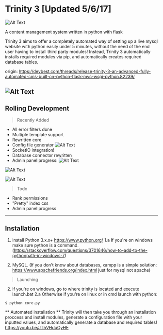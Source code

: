 
Trinity 3 [Updated 5/6/17]
===================
![Alt Text](http://i.imgur.com/k8I15Gh.png)

A content management system written in python with flask 


Trinity 3 aims to offer a completely automated way of setting up a live mysql website with python easily under 5 minutes, without the need of the end user having to install third party modules! Instead, Trinity 3 automatically installs required modules via pip, and automatically creates required database tables.

origin:
https://devbest.com/threads/release-trinity-3-an-advanced-fully-automated-cms-built-on-python-flask-mvc-wsgi-python.82239/

![Alt Text](http://image.prntscr.com/image/8c36a0e9d5eb4c3aa23806032e39f341.png)
----------

## Rolling Development
> Recently Added
- All error filters done
- Multiple template support
- Rewritten core
- Config file generator
![Alt Text](http://image.prntscr.com/image/019c80da5c47430d957787dcfeb3fc01.png)
- SocketIO integration!
- Database connector rewritten
- Admin panel progress:
![Alt Text](http://image.prntscr.com/image/e6951df674ed496b827154942bc91f08.png)

![Alt Text](http://image.prntscr.com/image/52f4fd5e66e74fcaad8fe50ca54ae043.png)

![Alt Text](http://image.prntscr.com/image/4ae0d358e96f4048a117dd73f58c4588.png)

> Todo
- Rank permissions
- "Pretty" index css
- Admin panel progress

----------


## Installation

1. Install Python 3.x.x+ https://www.python.org/
1.a If you're on windows make sure python is a command. (https://stackoverflow.com/questions/3701646/how-to-add-to-the-pythonpath-in-windows-7)

2. MySQL. (If you don't know about databases, xampp is a simple solution: https://www.apachefriends.org/index.html just for mysql not apache)

> Launching
2. If you're on windows, go to where trinity is located and execute launch.bat
2.a Otherwise if you're on linux or in cmd launch with python:
```
$ python core.py
```

** Automated installation **
Trinity will then take you through an installation proccess and install modules, generate a configuration file with your inputted values, and automatically generate a database and required tables!
https://youtu.be/JT5VHduOyHE

